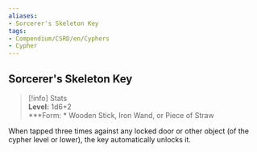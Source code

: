 ```yaml
---
aliases:
- Sorcerer's Skeleton Key
tags:
- Compendium/CSRD/en/Cyphers
- Cypher
---
```


  
## Sorcerer's Skeleton Key  
>[!info] Stats  
> **Level:** 1d6+2  
> ***Form: * Wooden Stick, Iron Wand, or Piece of Straw
  
When tapped three times against any locked door or other object (of the cypher level or lower), the key automatically unlocks it.
